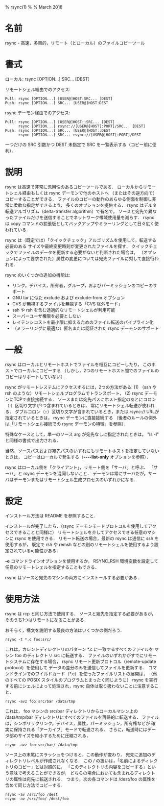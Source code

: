 % rsync(1)
%
% March 2018

# 名前

rsync - 高速，多目的，リモート（とローカル）のファイルコピーツール

# 書式

ローカル:  rsync [OPTION...] SRC... [DEST]

リモートシェル経由でのアクセス:

~~~
Pull: rsync [OPTION...] [USER@]HOST:SRC... [DEST]
Push: rsync [OPTION...] SRC... [USER@]HOST:DEST
~~~

rsync デーモン経由でのアクセス:

~~~
Pull: rsync [OPTION...] [USER@]HOST::SRC... [DEST]
      rsync [OPTION...] rsync://[USER@]HOST[:PORT]/SRC... [DEST]
Push: rsync [OPTION...] SRC... [USER@]HOST::DEST
      rsync [OPTION...] SRC... rsync://[USER@]HOST[:PORT]/DEST
~~~

一つだけの SRC 引数かつ DEST 未指定で SRC を一覧表示する（コピー前に便利）．

# 説明

rsync は高速で非常に汎用性のあるコピーツールである．
ローカルからリモートシェル経由もしくは rsync デーモンで他のホストへ
（またはその逆方向で）コピーすることができる．
ファイルのコピーの動作のあらゆる側面を制御し非常に柔軟な指定ができるよう，
多くのオプションを提供する．
rsync はデルタ転送アルゴリズム（delta-transfer algorithm）で有名で，
ソースと宛先で異なったファイルだけを送信することでネットワーク帯域使用量を減らす．
rsync は copy コマンドの拡張版としてバックアップやミラーリングとして日々広く使われている．

rsync は（既定では）「クイックチェック」アルゴリズムを使用して，転送する必要のある
サイズや最終変更時刻が変更されたファイルを探す．
クイックチェックでファイルのデータを更新する必要がないと判断された場合は，
（オプションによって要求された）属性の変更については宛先ファイルに対して直接行われる．

rsync のいくつかの追加の機能は:

- リンク，デバイス，所有者，グループ，およびパーミッションのコピーのサポート
- GNU tar に似た exclude および exclude-from オプション
- CVS が無視するファイルを無視する「CVS 除外モード」
- ssh や rsh を含む透過的なリモートシェルが利用可能
- スーパーユーザ権限を必要としない
- レイテンシコストを最小限に抑えるためのファイル転送のパイプライン化
- （ミラーリングに最適な）匿名または認証された rsync デーモンのサポート

# 一般

rsync はローカルとリモートホストでファイルを相互にコピーしたり，
このホストでローカルにコピーする
（しかし，2つのリモートホスト間でのファイルのコピーはサポートしていない）．

rsync がリモートシステムにアクセスするには，2つの方法がある: 
(1) （ssh や rsh のような）リモートシェルプログラムでトランスポート，
(2) rsync デーモンにTCPで直接接続する．
ソースまたは宛先パスにホスト指定のあとにコロン（:）区切り文字が1つ含まれているときは，
常にリモートシェル転送が使われる．
ダブルコロン（::）区切り文字が含まれているとき，または rsync:// URLが指定されているときは，
rsync デーモンに直接接続する
（後者のルールの例外は「リモートシェル接続での rsync デーモンの特徴」を参照）．

特殊なケースとして，単一のソース arg が宛先なしに指定されたときは，
"ls -l" と同様の書式で出力される．

当然，ソースパスおよび宛先パスのいずれにもリモートホストを指定していないときは，
コピーはローカルで発生する（**----list-only** オプションを参照）．

rsync はローカル側を「クライアント」，リモート側を「サーバ」と呼ぶ．
「サーバ」と rsync デーモンを混同しないこと．
デーモンは常にサーバだが，サーバはデーモンまたはリモートシェル生成プロセスのいずれかになる．

# 設定

インストール方法は README を参照すること．

インストールが完了したら，（rsync デーモンモードプロトコルを使用してアクセスできることと同様に）
リモートシェルを介してアクセスできる任意のマシンに rsync を使用できる．
リモート転送の場合，最新の rsync は通信に ssh を使用するが，
既定で rsh や remsh などの別のリモートシェルを使用するよう設定されている可能性がある．

**-e** コマンドラインオプションを使用するか， 
RSYNC_RSH 環境変数を設定して任意のリモートシェルを指定することもできる．

rsync はソースと宛先のマシンの両方にインストールする必要がある．

# 使用方法

rsync は rcp と同じ方法で使用する．
ソースと宛先を指定する必要があるが，そのうち1つはリモートになることがある．

おそらく，構文を説明する最良の方法はいくつかの例だろう．

~~~
rsync -t *.c foo:src/
~~~

これは，カレントディレクトリのパターン \*.c に一致するすべてのファイルを
マシン foo のディレクトリ src に転送する．
ファイルのいずれかがすでにリモートシステムに存在する場合，
rsync リモート更新プロトコル（remote-update protocol）を使用して
データの差分のみを送信してファイルを更新する．
コマンドラインでのワイルドカード（\*.c）を使ったファイルリストの展開は，
（他のすべての POSIX スタイルのプログラムとまったく同じように）
rsync を実行する前にシェルによって処理され，rsync 自体は取り扱わないことに注意すること．

~~~
rsync -avz foo:src/bar /data/tmp
~~~

これは， foo マシンの src/bar ディレクトリからローカルマシン上の /data/tmp/bar
ディレクトリにすべてのファイルを再帰的に転送する．
ファイルは，シンボリックリンク，デバイス，属性，パーミッション，所有権などが
確実に保持される「アーカイブ」モードで転送される．
さらに，転送時にはデータ部のサイズを縮小するために圧縮される．

~~~
rsync -avz foo:src/bar/ /data/tmp
~~~

ソース上の末尾にスラッシュをつけると，この動作が変わり，
宛先に追加のディレクトリレベルが作成されなくなる．
この / の扱いは，「名前によるディレクトリのコピー」とは対照的に，
「このディレクトリの内容をコピーする」という意味で考えることができるが，
どちらの場合においても含まれるディレクトリの属性は宛先に転送される．
つまり，次の各コマンドは /dest/foo の属性を含めて同じ方法でコピーする．

~~~
rsync -av /src/foo /dest
rsync -av /src/foo/ /dest/foo
~~~

